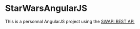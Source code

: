 # StarWarsAngularJS

This is a personnal AngularJS project using the [SWAPI REST API](https://github.com/phalt/swapi)  
